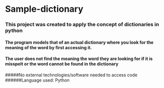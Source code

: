 # Sample-dictionary
### This project was created to apply the concept of dictionaries in python 
#### The program models that of an actual dictionary where you look for the meaning of the word by first accessing it.
#### The user does not find the meaning the word they are looking for if it is misspelt or the word cannot be found in the dictionary

#####No external technologies/software needed to access code
######Language used: Python
